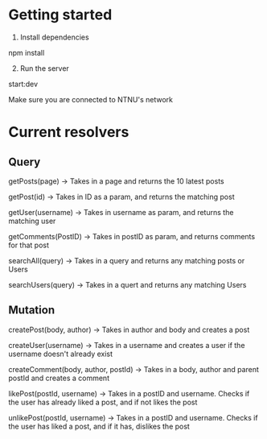 # Getting started

1. Install dependencies

npm install

2. Run the server

start:dev

Make sure you are connected to NTNU's network

# Current resolvers

## Query

getPosts(page) -> Takes in a page and returns the 10 latest posts

getPost(id) -> Takes in ID as a param, and returns the matching post

getUser(username) -> Takes in username as param, and returns the matching user

getComments(PostID) -> Takes in postID as param, and returns comments for that post

searchAll(query) -> Takes in a query and returns any matching posts or Users

searchUsers(query) -> Takes in a quert and returns any matching Users

## Mutation

createPost(body, author) -> Takes in author and body and creates a post

createUser(username) -> Takes in a username and creates a user if the username doesn't already exist

createComment(body, author, postId) -> Takes in a body, author and parent postId and creates a comment

likePost(postId, username) -> Takes in a postID and username. Checks if the user has already liked a post, and if not likes the post

unlikePost(postId, username) -> Takes in a postID and username. Checks if the user has liked a post, and if it has, dislikes the post
